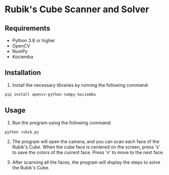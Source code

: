 # Rubik's Cube Scanner and Solver

## Requirements

- Python 3.8 or higher
- OpenCV
- NumPy
- Kociemba

## Installation

1. Install the necessary libraries by running the following command:

```bash
pip install opencv-python numpy kociemba
```

## Usage

1. Run the program using the following command:

```bash
python rubik.py
```

2. The program will open the camera, and you can scan each face of the Rubik's Cube. When the cube face is centered on the screen, press 's' to save the colors of the current face. Press 'n' to move to the next face.

3. After scanning all the faces, the program will display the steps to solve the Rubik's Cube.